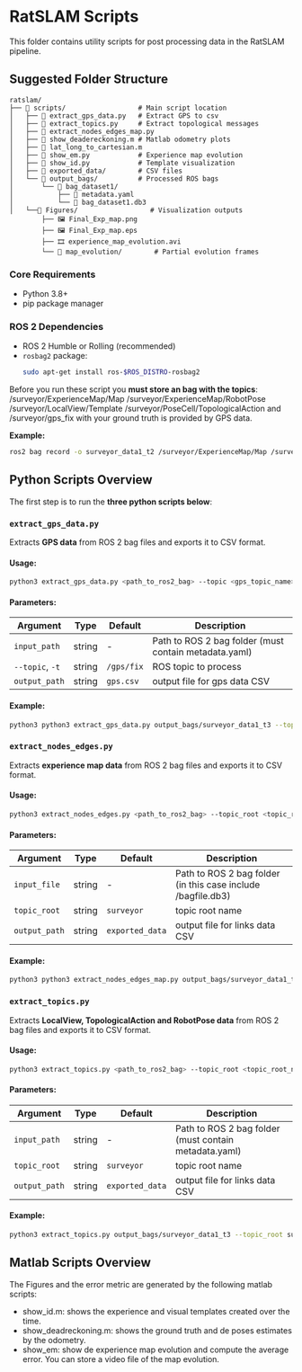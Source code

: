 # RatSLAM Scripts

This folder contains utility scripts for post processing data in the RatSLAM pipeline.

## Suggested Folder Structure
```
ratslam/
├── 📁 scripts/                  # Main script location
│   ├── 📄 extract_gps_data.py   # Extract GPS to csv
│   ├── 📄 extract_topics.py     # Extract topological messages
│   ├── 📄 extract_nodes_edges_map.py
│   ├── 📄 show_deadereckoning.m # Matlab odometry plots
│   ├── 📄 lat_long_to_cartesian.m
│   ├── 📄 show_em.py            # Experience map evolution
│   ├── 📄 show_id.py            # Template visualization
│   ├── 📁 exported_data/        # CSV files
│   └── 📁 output_bags/          # Processed ROS bags
│       └── 📁 bag_dataset1/
│           ├── 📄 metadata.yaml
│           └── 📄 bag_dataset1.db3
│   └──📁 Figures/                  # Visualization outputs
        ├── 🖼️ Final_Exp_map.png
        ├── 🖼️ Final_Exp_map.eps
        ├── 🎞️ experience_map_evolution.avi
        └── 📁 map_evolution/        # Partial evolution frames
```                        

### Core Requirements
- Python 3.8+
- pip package manager

### ROS 2 Dependencies
- ROS 2 Humble or Rolling (recommended)
- `rosbag2` package:
  ```bash
  sudo apt-get install ros-$ROS_DISTRO-rosbag2

Before you run these script you **must store an bag with the topics**: /surveyor/ExperienceMap/Map /surveyor/ExperienceMap/RobotPose /surveyor/LocalView/Template /surveyor/PoseCell/TopologicalAction and /surveyor/gps_fix with your ground truth is provided by GPS data.

**Example:**
```bash
ros2 bag record -o surveyor_data1_t2 /surveyor/ExperienceMap/Map /surveyor/ExperienceMap/RobotPose /surveyor/LocalView/Template /surveyor/PoseCell/TopologicalAction /surveyor/gps_fix
```


## Python Scripts Overview

The first step is to run the **three python scripts below**:

### `extract_gps_data.py`
Extracts **GPS data** from ROS 2 bag files and exports it to CSV format.


#### Usage:
```bash
python3 extract_gps_data.py <path_to_ros2_bag> --topic <gps_topic_name> --gps_data <output_csv_path>
```

#### Parameters:
| Argument          | Type    | Default      | Description                                           |
|-------------------|---------|--------------|-------------------------------------------------------|
| `input_path`      | string  | -            | Path to ROS 2 bag folder (must contain metadata.yaml) |
| `--topic`, `-t`   | string  | `/gps/fix`   | ROS topic to process                                  |
| `output_path`     | string  | `gps.csv`    | output file for gps data CSV                          |

#### Example:

```bash
python3 python3 extract_gps_data.py output_bags/surveyor_data1_t3 --topic /surveyor/gps_fix --gps_data exported_data/gps.csv
```

### `extract_nodes_edges.py`
Extracts **experience map data** from ROS 2 bag files and exports it to CSV format.


#### Usage:
```bash
python3 extract_nodes_edges.py <path_to_ros2_bag> --topic_root <topic_root_name> --output_path <output_path>
```

#### Parameters:
| Argument          | Type    | Default         | Description                                                  |
|-------------------|---------|-----------------|--------------------------------------------------------------|
| `input_file`      | string  | -               | Path to ROS 2 bag folder (in this case include /bagfile.db3) |
| `topic_root`      | string  | `surveyor`      | topic root name                                              |
| `output_path`     | string  | `exported_data` | output file for links data CSV                               |

#### Example:

```bash
python3 python3 extract_nodes_edges_map.py output_bags/surveyor_data1_t3/surveyor_data1_t3_0.db3 --topic_root surveyor --output_path exported_data
```

### `extract_topics.py`
Extracts **LocalView, TopologicalAction and RobotPose data** from ROS 2 bag files and exports it to CSV format.

#### Usage:
```bash
python3 extract_topics.py <path_to_ros2_bag> --topic_root <topic_root_name> --output_path <output_path>
```

#### Parameters:
| Argument          | Type    | Default         | Description                                           |
|-------------------|---------|-----------------|-------------------------------------------------------|
| `input_path`      | string  | -               | Path to ROS 2 bag folder (must contain metadata.yaml) |
| `topic_root`      | string  | `surveyor`      | topic root name                                       |
| `output_path`     | string  | `exported_data` | output file for links data CSV                        |

#### Example:

```bash
python3 extract_topics.py output_bags/surveyor_data1_t3 --topic_root surveyor --output_path exported_data
```

## Matlab Scripts Overview

The Figures and the error metric are generated by the following matlab scripts:

- show_id.m: shows the experience and visual templates created over the time.
- show_deadreckoning.m: shows the ground truth and de poses estimates by the odometry.
- show_em: show de experience map evolution and compute the average error. You can store a video file of the map evolution.
